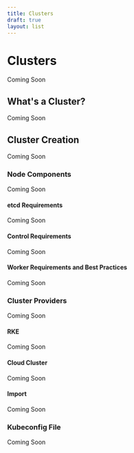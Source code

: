 ```yaml
---
title: Clusters
draft: true
layout: list
---
```


# Clusters

Coming Soon

## What's a Cluster?

Coming Soon

## Cluster Creation

Coming Soon

### Node Components

Coming Soon

#### etcd Requirements

Coming Soon

#### Control Requirements

Coming Soon

#### Worker Requirements and Best Practices

Coming Soon

### Cluster Providers

Coming Soon

#### RKE

Coming Soon

#### Cloud Cluster

Coming Soon

#### Import

Coming Soon

### Kubeconfig File

Coming Soon

